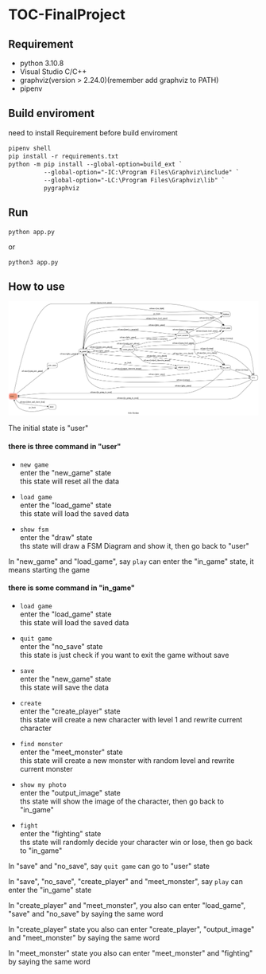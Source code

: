 # TOC-FinalProject
 
## Requirement

- python 3.10.8  
- Visual Studio C/C++
- graphviz(version > 2.24.0)(remember add graphviz to PATH)  
- pipenv

## Build enviroment  
need to install Requirement before build enviroment  

    pipenv shell  
    pip install -r requirements.txt  
    python -m pip install --global-option=build_ext `
              --global-option="-IC:\Program Files\Graphviz\include" `
              --global-option="-LC:\Program Files\Graphviz\lib" `
              pygraphviz

## Run

    python app.py

or

    python3 app.py

## How to use
![GITHUB](https://github.com/willee-wahaha/TOC-FinalProject/blob/main/fsm.png)

The initial state is "user"  
#### there is three command in "user"
- `new game`  
  enter the "new_game" state  
  this state will reset all the data
  
- `load game`  
  enter the "load_game" state  
  this state will load the saved data

- `show fsm`  
  enter the "draw" state  
  ths state will draw a FSM Diagram and show it, then go back to "user"
  
In "new_game" and "load_game", say `play` can enter the "in_game" state, it means starting the game  
#### there is some command in "in_game"

- `load game`  
  enter the "load_game" state  
  this state will load the saved data
  
- `quit game`  
  enter the "no_save" state  
  this state is just check if you want to exit the game without save

- `save`  
  enter the "new_game" state  
  this state will save the data
  
- `create`  
  enter the "create_player" state  
  this state will create a new character with level 1 and rewrite current character
  
- `find monster`  
  enter the "meet_monster" state  
  this state will create a new monster with random level and rewrite current monster
  
- `show my photo`  
  enter the "output_image" state  
  ths state will show the image of the character, then go back to "in_game"

- `fight`  
  enter the "fighting" state  
  ths state will randomly decide your character win or lose, then go back to "in_game"
  

In "save" and "no_save", say `quit game` can go to "user" state

In "save", "no_save", "create_player" and "meet_monster", say `play` can enter the "in_game" state  

In "create_player" and "meet_monster", you also can enter "load_game", "save" and "no_save" by saying the same word  
  
In "create_player" state you also can enter "create_player", "output_image" and "meet_monster" by saying the same word  
  
In "meet_monster" state you also can enter "meet_monster" and "fighting" by saying the same word  

